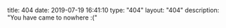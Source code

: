 title: 404
date: 2019-07-19 16:41:10
type: "404"
layout: "404"
description: "You have came to nowhere :("